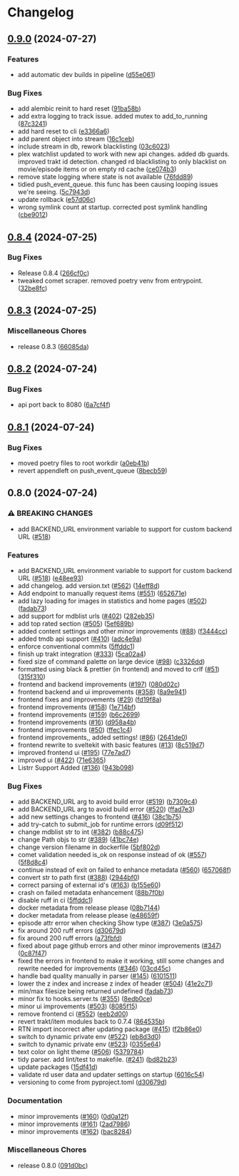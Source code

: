# Changelog

## [0.9.0](https://github.com/rivenmedia/riven/compare/v0.8.4...v0.9.0) (2024-07-27)


### Features

* add automatic dev builds in pipeline ([d55e061](https://github.com/rivenmedia/riven/commit/d55e06173b3a35de6c0b586fd9aee0216e9455da))


### Bug Fixes

* add alembic reinit to hard reset ([91ba58b](https://github.com/rivenmedia/riven/commit/91ba58bfa24a50759115cd9e7190f81b7ddb58fe))
* add extra logging to track issue. added mutex to add_to_running ([87c3241](https://github.com/rivenmedia/riven/commit/87c324189a1dd78fed0b06e502e10eba4ae1db58))
* add hard reset to cli ([e3366a6](https://github.com/rivenmedia/riven/commit/e3366a630e0b2774cded15e7197187712e9561a4))
* add parent object into stream ([16c1ceb](https://github.com/rivenmedia/riven/commit/16c1ceb3bd071be501d4436ba29e8ba90820c588))
* include stream in db, rework blacklisting ([03c6023](https://github.com/rivenmedia/riven/commit/03c602362ac07122cd5e0153226a7136b1eb330a))
* plex watchlist updated to work with new api changes. added db guards. improved trakt id detection. changed rd blacklisting to only blacklist on movie/episode items or on empty rd cache ([ce074b3](https://github.com/rivenmedia/riven/commit/ce074b3268f075365ad406af4cf629d1715458ec))
* remove state logging where state is not available ([76fdd89](https://github.com/rivenmedia/riven/commit/76fdd8949f0c9620ad421c8b870e518823fcff04))
* tidied push_event_queue. this func has been causing looping issues we're seeing. ([5c7943d](https://github.com/rivenmedia/riven/commit/5c7943d8b9255f49da01834c39cc901c401507c9))
* update rollback ([e57d06c](https://github.com/rivenmedia/riven/commit/e57d06c4966b3e0178a56bfdce848872abf8b81a))
* wrong symlink count at startup. corrected post symlink handling ([cbe9012](https://github.com/rivenmedia/riven/commit/cbe901260eeaa2465b93708134e715297ee0d998))

## [0.8.4](https://github.com/rivenmedia/riven/compare/v0.8.3...v0.8.4) (2024-07-25)


### Bug Fixes

* Release 0.8.4 ([266cf0c](https://github.com/rivenmedia/riven/commit/266cf0cb455354d54edcb2e47ffc632f6c8e6b7b))
* tweaked comet scraper. removed poetry venv from entrypoint. ([32be8fc](https://github.com/rivenmedia/riven/commit/32be8fc174eca148c2577a3941005da41e7f8513))

## [0.8.3](https://github.com/rivenmedia/riven/compare/v0.8.2...v0.8.3) (2024-07-25)


### Miscellaneous Chores

* release 0.8.3 ([66085da](https://github.com/rivenmedia/riven/commit/66085da71a86f507d09cf21df121a24a2b2a0537))

## [0.8.2](https://github.com/rivenmedia/riven/compare/v0.8.1...v0.8.2) (2024-07-24)


### Bug Fixes

* api port back to 8080 ([6a7cf4f](https://github.com/rivenmedia/riven/commit/6a7cf4fb16fc39142ab613afa05afca64908bfca))

## [0.8.1](https://github.com/rivenmedia/riven/compare/v0.8.0...v0.8.1) (2024-07-24)


### Bug Fixes

* moved poetry files to root workdir ([a0eb41b](https://github.com/rivenmedia/riven/commit/a0eb41b7aa93a635deaf04a56f57a0201c91d418))
* revert appendleft on push_event_queue ([8becb59](https://github.com/rivenmedia/riven/commit/8becb5923b1ef103ddd4cb76f59778b7c1f2269f))

## 0.8.0 (2024-07-24)


### ⚠ BREAKING CHANGES

* add BACKEND_URL environment variable to support for custom backend URL ([#518](https://github.com/rivenmedia/riven/issues/518))

### Features

* add BACKEND_URL environment variable to support for custom backend URL ([#518](https://github.com/rivenmedia/riven/issues/518)) ([e48ee93](https://github.com/rivenmedia/riven/commit/e48ee932823ad38732533ebaeb3de6937d416354))
* add changelog. add version.txt ([#562](https://github.com/rivenmedia/riven/issues/562)) ([14eff8d](https://github.com/rivenmedia/riven/commit/14eff8d7c01f57f2659eddf4c619d30690b23001))
* Add endpoint to manually request items ([#551](https://github.com/rivenmedia/riven/issues/551)) ([652671e](https://github.com/rivenmedia/riven/commit/652671e15379846700ec1f1c86651a6c1463f5b9))
* add lazy loading for images in statistics and home pages ([#502](https://github.com/rivenmedia/riven/issues/502)) ([fadab73](https://github.com/rivenmedia/riven/commit/fadab73b6e8b3d9e6453f64e25a480b0f299a24a))
* add support for mdblist urls ([#402](https://github.com/rivenmedia/riven/issues/402)) ([282eb35](https://github.com/rivenmedia/riven/commit/282eb3565b213c52aea66a597092e998e27708fa))
* add top rated section ([#505](https://github.com/rivenmedia/riven/issues/505)) ([5ef689b](https://github.com/rivenmedia/riven/commit/5ef689bebc70d2fbe71485f876698a37a09083be))
* added content settings and other minor improvements ([#88](https://github.com/rivenmedia/riven/issues/88)) ([f3444cc](https://github.com/rivenmedia/riven/commit/f3444ccfadeb5e0375f9331968d81bf079a0fcd3))
* added tmdb api support ([#410](https://github.com/rivenmedia/riven/issues/410)) ([adc4e9a](https://github.com/rivenmedia/riven/commit/adc4e9a0622b2cf4deff5dc8daed56e4b03c0d5f))
* enforce conventional commits ([5ffddc1](https://github.com/rivenmedia/riven/commit/5ffddc106a42dea5d406f7ae1a6bcd887cddcab0))
* finish up trakt integration ([#333](https://github.com/rivenmedia/riven/issues/333)) ([5ca02a4](https://github.com/rivenmedia/riven/commit/5ca02a48fd22daff35230e5ed49cba5f7ee88efe))
* fixed size of command palette on large device ([#98](https://github.com/rivenmedia/riven/issues/98)) ([c3326dd](https://github.com/rivenmedia/riven/commit/c3326dd92da82c196416ce6e8d45a53601b05a3d))
* formatted using black & prettier (in frontend) and moved to crlf ([#51](https://github.com/rivenmedia/riven/issues/51)) ([315f310](https://github.com/rivenmedia/riven/commit/315f31096569e72e6cc3080f32b3e1e63bc26817))
* frontend and backend improvements ([#197](https://github.com/rivenmedia/riven/issues/197)) ([080d02c](https://github.com/rivenmedia/riven/commit/080d02cf465456d230528b0b9b2aef94f071595e))
* frontend backend and ui improvements ([#358](https://github.com/rivenmedia/riven/issues/358)) ([8a9e941](https://github.com/rivenmedia/riven/commit/8a9e941f4fd92e80c1093a74e562e46c80201a3e))
* frontend fixes and improvements ([#29](https://github.com/rivenmedia/riven/issues/29)) ([fd19f8a](https://github.com/rivenmedia/riven/commit/fd19f8a8c599d5f0ddc50704b01d926255a5b1ca))
* frontend improvements ([#158](https://github.com/rivenmedia/riven/issues/158)) ([1e714bf](https://github.com/rivenmedia/riven/commit/1e714bfcddb3fc97133d47060be31df2f5bff00e))
* frontend improvements ([#159](https://github.com/rivenmedia/riven/issues/159)) ([b6c2699](https://github.com/rivenmedia/riven/commit/b6c269999e2883c50630a2c1690c93b323045156))
* frontend improvements ([#16](https://github.com/rivenmedia/riven/issues/16)) ([d958a4b](https://github.com/rivenmedia/riven/commit/d958a4bae419d9245d1f983f9566375e5e1983a0))
* frontend improvements ([#50](https://github.com/rivenmedia/riven/issues/50)) ([ffec1c4](https://github.com/rivenmedia/riven/commit/ffec1c4766f423392910830bf0c7be9962eb9530))
* frontend improvements,, added settings! ([#86](https://github.com/rivenmedia/riven/issues/86)) ([2641de0](https://github.com/rivenmedia/riven/commit/2641de0f39eab2debe0b5fb998545f153280a24d))
* frontend rewrite to sveltekit with basic features ([#13](https://github.com/rivenmedia/riven/issues/13)) ([8c519d7](https://github.com/rivenmedia/riven/commit/8c519d7b2a39af4cceb0352c46024475d90d645e))
* improved frontend ui ([#195](https://github.com/rivenmedia/riven/issues/195)) ([77e7ad7](https://github.com/rivenmedia/riven/commit/77e7ad7309f4775f24aad49b6a904e8c7f08e38e))
* improved ui ([#422](https://github.com/rivenmedia/riven/issues/422)) ([71e6365](https://github.com/rivenmedia/riven/commit/71e6365d1c96d224e2e946040f41901f13abb4c0))
* Listrr Support Added ([#136](https://github.com/rivenmedia/riven/issues/136)) ([943b098](https://github.com/rivenmedia/riven/commit/943b098f396426c67848f28f2ad226e8f055fb8b))


### Bug Fixes

* add BACKEND_URL arg to avoid build error ([#519](https://github.com/rivenmedia/riven/issues/519)) ([b7309c4](https://github.com/rivenmedia/riven/commit/b7309c4916a330356d429afb6a1e20cff56eebcc))
* add BACKEND_URL arg to avoid build error ([#520](https://github.com/rivenmedia/riven/issues/520)) ([ffad7e3](https://github.com/rivenmedia/riven/commit/ffad7e31d493f4306d4d8f33bb7afd1d780a76d9))
* add new settings changes to frontend ([#416](https://github.com/rivenmedia/riven/issues/416)) ([38c1b75](https://github.com/rivenmedia/riven/commit/38c1b751eae37cec489c18bcf0a531ec23ee2a05))
* add try-catch to submit_job for runtime errors ([d09f512](https://github.com/rivenmedia/riven/commit/d09f512a1667a73cb63193eb29d7a4bf9fc1fed5))
* change mdblist str to int ([#382](https://github.com/rivenmedia/riven/issues/382)) ([b88c475](https://github.com/rivenmedia/riven/commit/b88c475459c140bd9b5ae95cdd1583c41dee94f9))
* change Path objs to str ([#389](https://github.com/rivenmedia/riven/issues/389)) ([41bc74e](https://github.com/rivenmedia/riven/commit/41bc74e4fdb1f03dd988923b82dec19985c9b1e1))
* change version filename in dockerfile ([5bf802d](https://github.com/rivenmedia/riven/commit/5bf802d399516633ec4683f4940ad3b649038386))
* comet validation needed is_ok on response instead of ok ([#557](https://github.com/rivenmedia/riven/issues/557)) ([5f8d8c4](https://github.com/rivenmedia/riven/commit/5f8d8c42a8d02f586121da072697d40c8e5313ad))
* continue instead of exit on failed to enhance metadata ([#560](https://github.com/rivenmedia/riven/issues/560)) ([657068f](https://github.com/rivenmedia/riven/commit/657068f8e1c4e241d096eaadd52e850eafb27aba))
* convert str to path first ([#388](https://github.com/rivenmedia/riven/issues/388)) ([2944bf0](https://github.com/rivenmedia/riven/commit/2944bf07398972e3271e98cabcb64febd828addc))
* correct parsing of external id's ([#163](https://github.com/rivenmedia/riven/issues/163)) ([b155e60](https://github.com/rivenmedia/riven/commit/b155e606ffbb130b1df4ad15246ca74bad490699))
* crash on failed metadata enhancement ([88b7f0b](https://github.com/rivenmedia/riven/commit/88b7f0b98c1df574a06fd43cdbaaed50a69a0dc9))
* disable ruff in ci ([5ffddc1](https://github.com/rivenmedia/riven/commit/5ffddc106a42dea5d406f7ae1a6bcd887cddcab0))
* docker metadata from release please ([08b7144](https://github.com/rivenmedia/riven/commit/08b7144bb319986185d3cb1975dbef77a9945690))
* docker metadata from release please ([e48659f](https://github.com/rivenmedia/riven/commit/e48659ff574f7caf6ab37c7d2a035c4bbe4edf01))
* episode attr error when checking Show type ([#387](https://github.com/rivenmedia/riven/issues/387)) ([3e0a575](https://github.com/rivenmedia/riven/commit/3e0a5758910adc4b02d90bb2839f77ec3e6f6d3f))
* fix around 200 ruff errors ([d30679d](https://github.com/rivenmedia/riven/commit/d30679d9adcfd41f751349328f658187a8285072))
* fix around 200 ruff errors ([a73fbfd](https://github.com/rivenmedia/riven/commit/a73fbfd6a6f0e1464cf05e55492c3b69876363c0))
* fixed about page github errors and other minor improvements ([#347](https://github.com/rivenmedia/riven/issues/347)) ([0c87f47](https://github.com/rivenmedia/riven/commit/0c87f47bbbe69de33c7bab9bdecc61d845f597fa))
* fixed the errors in frontend to make it working, still some changes and rewrite needed for improvements ([#346](https://github.com/rivenmedia/riven/issues/346)) ([03cd45c](https://github.com/rivenmedia/riven/commit/03cd45c2cfe4f04d49f2bea754a5a641c68ba9f2))
* handle bad quality manually in parser ([#145](https://github.com/rivenmedia/riven/issues/145)) ([6101511](https://github.com/rivenmedia/riven/commit/6101511b2589b7731025052db403b2c0adfd0376))
* lower the z index and increase z index of header ([#504](https://github.com/rivenmedia/riven/issues/504)) ([41e2c71](https://github.com/rivenmedia/riven/commit/41e2c716db8e0ead3291e7f71fca9f20dd99ca94))
* min/max filesize being returned undefined ([fadab73](https://github.com/rivenmedia/riven/commit/fadab73b6e8b3d9e6453f64e25a480b0f299a24a))
* minor fix to hooks.server.ts ([#355](https://github.com/rivenmedia/riven/issues/355)) ([8edb0ce](https://github.com/rivenmedia/riven/commit/8edb0ce766dc5079b0f6ede269e7e2b2461f1d0d))
* minor ui improvements ([#503](https://github.com/rivenmedia/riven/issues/503)) ([8085f15](https://github.com/rivenmedia/riven/commit/8085f15d424ca671b1f0293fbda70559682c5923))
* remove frontend ci ([#552](https://github.com/rivenmedia/riven/issues/552)) ([eeb2d00](https://github.com/rivenmedia/riven/commit/eeb2d00610e2f4f7f3c1cfeb3922600fb645739a))
* revert trakt/item modules back to 0.7.4 ([864535b](https://github.com/rivenmedia/riven/commit/864535b01dc790142e21284d24f71335dd116e38))
* RTN import incorrect after updating package ([#415](https://github.com/rivenmedia/riven/issues/415)) ([f2b86e0](https://github.com/rivenmedia/riven/commit/f2b86e08d73479addf7bada77b23c8cfd72752a3))
* switch to dynamic private env ([#522](https://github.com/rivenmedia/riven/issues/522)) ([eb8d3d0](https://github.com/rivenmedia/riven/commit/eb8d3d0a9010a9389d68dff8c4dd9cbdd6b71944))
* switch to dynamic private env ([#523](https://github.com/rivenmedia/riven/issues/523)) ([0355e64](https://github.com/rivenmedia/riven/commit/0355e6485c6e43f66a04165a85a890aaf1d8c0c3))
* text color on light theme ([#506](https://github.com/rivenmedia/riven/issues/506)) ([5379784](https://github.com/rivenmedia/riven/commit/5379784e7f84f97955fc4728cdb3301919c6f0ac))
* tidy parser. add lint/test to makefile. ([#241](https://github.com/rivenmedia/riven/issues/241)) ([bd82b23](https://github.com/rivenmedia/riven/commit/bd82b2392330da31e443e66e780b01bc26f3a60d))
* update packages ([15df41d](https://github.com/rivenmedia/riven/commit/15df41d3d30a03f9371bf90f99eedc96b32f41c7))
* validate rd user data and updater settings on startup ([6016c54](https://github.com/rivenmedia/riven/commit/6016c54e1518a850102b6d09c6b51b3cef721a2d))
* versioning to come from pyproject.toml ([d30679d](https://github.com/rivenmedia/riven/commit/d30679d9adcfd41f751349328f658187a8285072))


### Documentation

* minor improvements ([#160](https://github.com/rivenmedia/riven/issues/160)) ([0d0a12f](https://github.com/rivenmedia/riven/commit/0d0a12f5516254acd8be81fb97cd7694e9010d21))
* minor improvements ([#161](https://github.com/rivenmedia/riven/issues/161)) ([2ad7986](https://github.com/rivenmedia/riven/commit/2ad79866e93336f2977fa1d6762bc867a26a1571))
* minor improvements ([#162](https://github.com/rivenmedia/riven/issues/162)) ([bac8284](https://github.com/rivenmedia/riven/commit/bac8284f38f1cbe7e1d1b05dd486ba7eae68d5b2))


### Miscellaneous Chores

* release 0.8.0 ([091d0bc](https://github.com/rivenmedia/riven/commit/091d0bc13dad19dbbf4b3e8d870458e3cddcf246))
